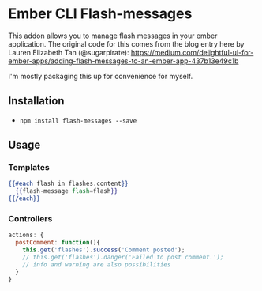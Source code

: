 # Ember CLI Flash-messages

This addon allows you to manage flash messages in your ember application. The original code for this comes from the blog entry here by Lauren Elizabeth Tan (@sugarpirate): https://medium.com/delightful-ui-for-ember-apps/adding-flash-messages-to-an-ember-app-437b13e49c1b

I'm mostly packaging this up for convenience for myself.

## Installation

* `npm install flash-messages --save`

## Usage

### Templates

```hbs
{{#each flash in flashes.content}}
  {{flash-message flash=flash}}
{{/each}}
```

### Controllers

```javascript
actions: {
  postComment: function(){
    this.get('flashes').success('Comment posted'); 
    // this.get('flashes').danger('Failed to post comment.');
    // info and warning are also possibilities
  } 
}
```
